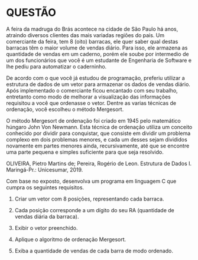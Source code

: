 # QUESTÃO

A feira da madruga do Brás acontece na cidade de São Paulo há anos, atraindo diversos clientes das mais variadas regiões do pais. Um comerciante da feira, tem 8 (oito) barracas, ele quer saber qual destas barracas têm o maior volume de vendas diário. Para isso, ele armazena as quantidade de vendas em um caderno, porém ele soube por intermedio de um dos funcionários que você é um estudante de Engenharia de Software e lhe pediu para automatizar o caderninho.

De acordo com o que você já estudou de programação, preferiu utilizar a estrutura de dados de um vetor para armazenar os dados de vendas diário. Após implementado o comerciante ficou encantado com seu  trabalho, entretanto como modo de melhorar a visualização das informações requisitou a você que ordenasse o vetor. Dentre as varias técnicas de ordenação, você escolheu o método Mergesort.

O método Mergesort de ordenação foi criado em 1945 pelo matemático húngaro John Von Newmann. Esta técnica de ordenação utiliza um conceito conhecido por dividir para conquistar, que consiste em dividir um problema complexo em dois problemas menores, e cada um desses sejam divididos novamente em partes menores ainda, recursivamente, até que se encontre uma parte pequena e simples suficiente para que seja resolvido.  

OLIVEIRA, Pietro Martins de; Pereira, Rogério de Leon. Estrutura de Dados I.  Maringá-Pr.: Unicesumar, 2019.

Com base no exposto, desenvolva um programa em linguagem C que cumpra os seguintes requisitos.

1. Criar um vetor com 8 posições, representando cada barraca.

2. Cada posição corresponde a um dígito do seu RA (quantidade de vendas diária da barraca).

3. Exibir o vetor preenchido.

4. Aplique o algoritmo de ordenação Mergesort.

5. Exiba a quantidade de vendas de cada barra de modo ordenado.
